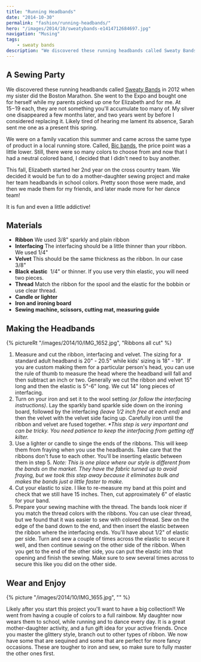 ```yaml
---
title: "Running Headbands"
date: "2014-10-30"
permalink: "fashion/running-headbands/"
hero: "/images/2014/10/sweatybands-e1414712684697.jpg"
navigation: "Musing"
tags:
    - sweaty bands
description: "We discovered these running headbands called Sweaty Bands in 2012 when my sister did the Boston Marathon. She went to the Expo and bought one for herself while my parents picked up one for Elizabeth and for me."
---
```


## A Sewing Party

We discovered these running headbands called [Sweaty Bands](http://www.sweatybands.com/ "Sweaty Bands") in 2012 when my sister did the Boston Marathon. She went to the Expo and bought one for herself while my parents picked up one for Elizabeth and for me. At $15-$19 each, they are not something you'll accumulate too many of. My silver one disappeared a few months later, and two years went by before I considered replacing it. Likely tired of hearing me lament its absence, Sarah sent me one as a present this spring.

We were on a family vacation this summer and came across the same type of product in a local running store. Called, [Bic bands](http://www.bicbands.com/ "Bic Bands"), the price point was a little lower. Still, there were so many colors to choose from and now that I had a neutral colored band, I decided that I didn't need to buy another.

This fall, Elizabeth started her 2nd year on the cross country team. We decided it would be fun to do a mother-daughter sewing project and make her team headbands in school colors. Pretty soon those were made, and then we made them for my friends, and later made more for her dance team!

It is fun and even a little addictive!  

## Materials

- **Ribbon** We used 3/8" sparkly and plain ribbon
- **Interfacing** The interfacing should be a little thinner than your ribbon. We used 1/4"
- **Velvet** This should be the same thickness as the ribbon. In our case 3/8"
- **Black elastic**  1/4" or thinner. If you use very thin elastic, you will need two pieces.
- **Thread** Match the ribbon for the spool and the elastic for the bobbin or use clear thread.
- **Candle or lighter**
- **Iron and ironing board**
- **Sewing machine, scissors, cutting mat, measuring guide**

## Making the Headbands

{% pictureRt "/images/2014/10/IMG_1652.jpg", "Ribbons all cut" %}  

1. Measure and cut the ribbon, interfacing and velvet. The sizing for a standard adult headband is 20" - 20.5" while kids' sizing is 18" - 19".  If you are custom making them for a particular person's head, you can use the rule of thumb to measure the head where the headband will fall and then subtract an inch or two. Generally we cut the ribbon and velvet 15" long and then the elastic is 5"-6" long. We cut 14" long pieces of interfacing.
2. Turn on your iron and set it to the wool setting _(or follow the interfacing instructions)_. Lay the sparkly band sparkle side down on the ironing board, followed by the interfacing _(leave 1/2 inch free at each end)_ and then the velvet with the velvet side facing up. Carefully iron until the ribbon and velvet are fused together. _\*This step is very important and can be tricky. You need patience to keep the interfacing from getting off kilter._
3. Use a lighter or candle to singe the ends of the ribbons. This will keep them from fraying when you use the headbands. Take care that the ribbons don't fuse to each other. You'll be inserting elastic between them in step 5. _Note: This is one place where our style is different from the bands on the market. They have the fabric turned up to avoid fraying, but we took this step away because it eliminates bulk and makes the bands just a little faster to make._
4. Cut your elastic to size. I like to re-measure my band at this point and check that we still have 15 inches. Then, cut approximately 6" of elastic for your band.
5. Prepare your sewing machine with the thread. The bands look nicer if you match the thread colors with the ribbons. You can use clear thread, but we found that it was easier to sew with colored thread. Sew on the edge of the band down to the end, and then insert the elastic between the ribbon where the interfacing ends. You'll have about 1/2" of elastic per side. Turn and sew a couple of times across the elastic to secure it well, and then continue sewing on the other side of the ribbon. When you get to the end of the other side, you can put the elastic into that opening and finish the sewing. Make sure to sew several times across to secure this like you did on the other side.

## Wear and Enjoy

{% picture "/images/2014/10/IMG_1655.jpg", "" %}

Likely after you start this project you'll want to have a big collection!! We went from having a couple of colors to a full rainbow. My daughter now wears them to school, while running and to dance every day. It is a great mother-daughter activity, and a fun gift idea for your active friends. Once you master the glittery style, branch out to other types of ribbon. We now have some that are sequined and some that are perfect for more fancy occasions. These are tougher to iron and sew, so make sure to fully master the other ones first.
